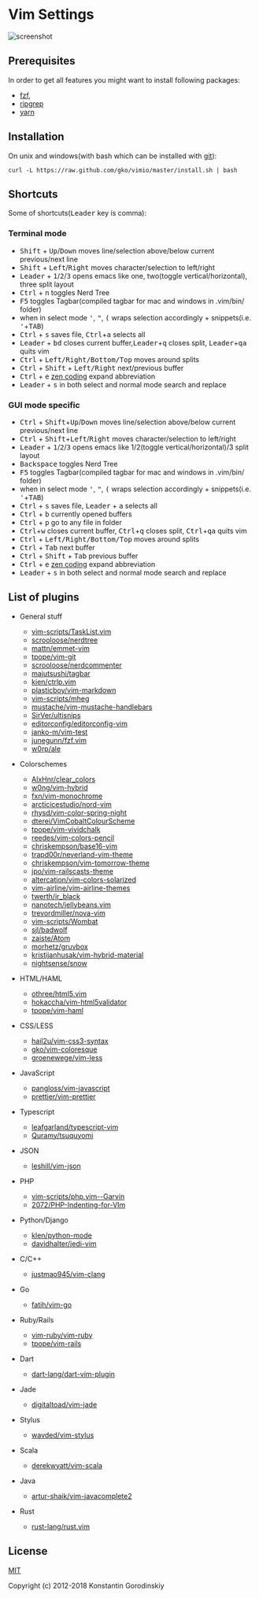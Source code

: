 # Vim Settings

![screenshot](https://raw.github.com/gko/vimio/master/screenshot.png)

## Prerequisites

In order to get all features you might want to install following packages:
 - [fzf](https://github.com/junegunn/fzf),
 - [ripgrep](https://github.com/BurntSushi/ripgrep)
 - [yarn](https://yarnpkg.com/en/)

## Installation

On unix and windows(with bash which can be installed with [git](http://msysgit.github.io/)):

    curl -L https://raw.github.com/gko/vimio/master/install.sh | bash

## Shortcuts

Some of shortcuts(<kbd>Leader</kbd> key is comma):

### Terminal mode

 * <kbd>Shift</kbd> + <kbd>Up</kbd>/<kbd>Down</kbd> moves line/selection above/below current previous/next line
 * <kbd>Shift</kbd> + <kbd>Left</kbd>/<kbd>Right</kbd> moves character/selection to left/right
 * <kbd>Leader</kbd> + <kbd>1</kbd>/<kbd>2</kbd>/<kbd>3</kbd> opens emacs like one, two(toggle vertical/horizontal), three split layout
 * <kbd>Ctrl</kbd> + <kbd>n</kbd> toggles Nerd Tree
 * <kbd>F5</kbd> toggles Tagbar(compiled tagbar for mac and windows in .vim/bin/ folder)
 * when in select mode <kbd>'</kbd>, <kbd>"</kbd>, <kbd>(</kbd> wraps selection accordingly + snippets(i.e. <kbd>'</kbd>+<kbd>TAB</kbd>)
 * <kbd>Ctrl</kbd> + <kbd>s</kbd> saves file, <kbd>Ctrl</kbd>+<kbd>a</kbd> selects all
 * <kbd>Leader</kbd> + <kbd>bd</kbd> closes current buffer,<kbd>Leader</kbd>+<kbd>q</kbd> closes split, <kbd>Leader</kbd>+<kbd>qa</kbd> quits vim
 * <kbd>Ctrl</kbd> + <kbd>Left/Right/Bottom/Top</kbd> moves around splits
 * <kbd>Ctrl</kbd> + <kbd>Shift</kbd> + <kbd>Left/Right</kbd> next/previous buffer
 * <kbd>Ctrl</kbd> + <kbd>e</kbd> [zen coding](https://github.com/mattn/zencoding-vim) expand abbreviation
 * <kbd>Leader</kbd> + <kbd>s</kbd> in both select and normal mode search and replace

### GUI mode specific

 * <kbd>Ctrl</kbd> + <kbd>Shift</kbd>+<kbd>Up</kbd>/<kbd>Down</kbd> moves line/selection above/below current previous/next line
 * <kbd>Ctrl</kbd> + <kbd>Shift</kbd>+<kbd>Left</kbd>/<kbd>Right</kbd> moves character/selection to left/right
 * <kbd>Leader</kbd> + <kbd>1</kbd>/<kbd>2</kbd>/<kbd>3</kbd> opens emacs like 1/2(toggle vertical/horizontal)/3 split layout
 * <kbd>Backspace</kbd> toggles Nerd Tree
 * <kbd>F5</kbd> toggles Tagbar(compiled tagbar for mac and windows in .vim/bin/ folder)
 * when in select mode <kbd>'</kbd>, <kbd>"</kbd>, <kbd>(</kbd> wraps selection accordingly + snippets(i.e. <kbd>'</kbd>+<kbd>TAB</kbd>)
 * <kbd>Ctrl</kbd> + <kbd>s</kbd> saves file, <kbd>Leader</kbd> + <kbd>a</kbd> selects all
 * <kbd>Ctrl</kbd> + <kbd>b</kbd> currently opened buffers
 * <kbd>Ctrl</kbd> + <kbd>p</kbd> go to any file in folder
 * <kbd>Ctrl</kbd>+<kbd>w</kbd> closes current buffer, <kbd>Ctrl</kbd>+<kbd>q</kbd> closes split, <kbd>Ctrl</kbd>+<kbd>qa</kbd> quits vim
 * <kbd>Ctrl</kbd> + <kbd>Left/Right/Bottom/Top</kbd> moves around splits
 * <kbd>Ctrl</kbd> + <kbd>Tab</kbd> next buffer
 * <kbd>Ctrl</kbd> + <kbd>Shift</kbd> + <kbd>Tab</kbd> previous buffer
 * <kbd>Ctrl</kbd> + <kbd>e</kbd> [zen coding](https://github.com/mattn/zencoding-vim) expand abbreviation
 * <kbd>Leader</kbd> + <kbd>s</kbd> in both select and normal mode search and replace

## List of plugins

 * General stuff
	* [vim-scripts/TaskList.vim](https://github.com/vim-scripts/TaskList.vim)
	* [scrooloose/nerdtree](https://github.com/scrooloose/nerdtree)
	* [mattn/emmet-vim](https://github.com/mattn/emmet-vim)
	* [tpope/vim-git](https://github.com/tpope/vim-git)
	* [scrooloose/nerdcommenter](https://github.com/scrooloose/nerdcommenter)
	* [majutsushi/tagbar](https://github.com/majutsushi/tagbar)
	* [kien/ctrlp.vim](https://github.com/kien/ctrlp.vim)
	* [plasticboy/vim-markdown](https://github.com/plasticboy/vim-markdown)
	* [vim-scripts/mheg](https://github.com/vim-scripts/mheg)
	* [mustache/vim-mustache-handlebars](https://github.com/mustache/vim-mustache-handlebars)
	* [SirVer/ultisnips](https://github.com/SirVer/ultisnips)
	* [editorconfig/editorconfig-vim](https://github.com/editorconfig/editorconfig-vim)
	* [janko-m/vim-test](https://github.com/janko-m/vim-test)
	* [junegunn/fzf.vim](https://github.com/junegunn/fzf.vim)
	* [w0rp/ale](https://github.com/w0rp/ale)

 * Colorschemes
	* [AlxHnr/clear_colors](https://github.com/AlxHnr/clear_colors)
	* [w0ng/vim-hybrid](https://github.com/w0ng/vim-hybrid)
	* [fxn/vim-monochrome](https://github.com/fxn/vim-monochrome)
	* [arcticicestudio/nord-vim](https://github.com/arcticicestudio/nord-vim)
	* [rhysd/vim-color-spring-night](https://github.com/rhysd/vim-color-spring-night)
	* [dterei/VimCobaltColourScheme](https://github.com/dterei/VimCobaltColourScheme)
	* [tpope/vim-vividchalk](https://github.com/tpope/vim-vividchalk)
	* [reedes/vim-colors-pencil](https://github.com/reedes/vim-colors-pencil)
	* [chriskempson/base16-vim](https://github.com/chriskempson/base16-vim)
	* [trapd00r/neverland-vim-theme](https://github.com/trapd00r/neverland-vim-theme)
	* [chriskempson/vim-tomorrow-theme](https://github.com/chriskempson/vim-tomorrow-theme)
	* [jpo/vim-railscasts-theme](https://github.com/jpo/vim-railscasts-theme)
	* [altercation/vim-colors-solarized](https://github.com/altercation/vim-colors-solarized)
	* [vim-airline/vim-airline-themes](https://github.com/vim-airline/vim-airline-themes)
	* [twerth/ir_black](https://github.com/twerth/ir_black)
	* [nanotech/jellybeans.vim](https://github.com/nanotech/jellybeans.vim)
	* [trevordmiller/nova-vim](https://github.com/trevordmiller/nova-vim)
	* [vim-scripts/Wombat](https://github.com/vim-scripts/Wombat)
	* [sjl/badwolf](https://github.com/sjl/badwolf)
	* [zaiste/Atom](https://github.com/zaiste/Atom)
	* [morhetz/gruvbox](https://github.com/morhetz/gruvbox)
	* [kristijanhusak/vim-hybrid-material](https://github.com/kristijanhusak/vim-hybrid-material)
	* [nightsense/snow](https://github.com/nightsense/snow)

 * HTML/HAML
	* [othree/html5.vim](https://github.com/othree/html5.vim)
	* [hokaccha/vim-html5validator](https://github.com/hokaccha/vim-html5validator)
	* [tpope/vim-haml](https://github.com/tpope/vim-haml)

 * CSS/LESS
	* [hail2u/vim-css3-syntax](https://github.com/hail2u/vim-css3-syntax)
	* [gko/vim-coloresque](https://github.com/gko/vim-coloresque)
	* [groenewege/vim-less](https://github.com/groenewege/vim-less)

 * JavaScript
	* [pangloss/vim-javascript](https://github.com/pangloss/vim-javascript)
	* [prettier/vim-prettier](https://github.com/prettier/vim-prettier)

 * Typescript
	* [leafgarland/typescript-vim](https://github.com/leafgarland/typescript-vim)
	* [Quramy/tsuquyomi](https://github.com/Quramy/tsuquyomi)

 * JSON
	* [leshill/vim-json](https://github.com/leshill/vim-json)

 * PHP
	* [vim-scripts/php.vim--Garvin](https://github.com/vim-scripts/php.vim--Garvin)
	* [2072/PHP-Indenting-for-VIm](https://github.com/2072/PHP-Indenting-for-VIm)

 * Python/Django
	* [klen/python-mode](https://github.com/klen/python-mode)
	* [davidhalter/jedi-vim](https://github.com/davidhalter/jedi-vim)

 * C/C++
	* [justmao945/vim-clang](https://github.com/justmao945/vim-clang)

 * Go
	* [fatih/vim-go](https://github.com/fatih/vim-go)

 * Ruby/Rails
	* [vim-ruby/vim-ruby](https://github.com/vim-ruby/vim-ruby)
	* [tpope/vim-rails](https://github.com/tpope/vim-rails)

 * Dart
	* [dart-lang/dart-vim-plugin](https://github.com/dart-lang/dart-vim-plugin)

 * Jade
	* [digitaltoad/vim-jade](https://github.com/digitaltoad/vim-jade)

 * Stylus
	* [wavded/vim-stylus](https://github.com/wavded/vim-stylus)

 * Scala
	* [derekwyatt/vim-scala](https://github.com/derekwyatt/vim-scala)

 * Java
	* [artur-shaik/vim-javacomplete2](https://github.com/artur-shaik/vim-javacomplete2)

 * Rust
	* [rust-lang/rust.vim](https://github.com/rust-lang/rust.vim)

## License

[MIT](http://opensource.org/licenses/MIT)

Copyright (c) 2012-2018 Konstantin Gorodinskiy
